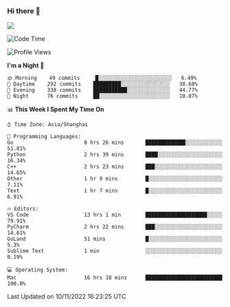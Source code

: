 ### Hi there 👋

<!--
**JJAYCHEN1e/jjaychen1e** is a ✨ _special_ ✨ repository because its `README.md` (this file) appears on your GitHub profile.

Here are some ideas to get you started:

- 🔭 I’m currently working on ...
- 🌱 I’m currently learning ...
- 👯 I’m looking to collaborate on ...
- 🤔 I’m looking for help with ...
- 💬 Ask me about ...
- 📫 How to reach me: ...
- 😄 Pronouns: ...
- ⚡ Fun fact: ...
-->

[![](https://github-readme-stats.vercel.app/api?username=jjaychen1e&show_icons=true)](https://github.com/jjaychen1e/github-readme-stats?count_private=true)

<!--START_SECTION:waka-->
![Code Time](http://img.shields.io/badge/Code%20Time-457%20hrs%2059%20mins-blue)

![Profile Views](http://img.shields.io/badge/Profile%20Views-0-blue)

**I'm a Night 🦉** 

```text
🌞 Morning    49 commits     █░░░░░░░░░░░░░░░░░░░░░░░░   6.49% 
🌆 Daytime    292 commits    █████████░░░░░░░░░░░░░░░░   38.68% 
🌃 Evening    338 commits    ███████████░░░░░░░░░░░░░░   44.77% 
🌙 Night      76 commits     ██░░░░░░░░░░░░░░░░░░░░░░░   10.07%

```


📊 **This Week I Spent My Time On** 

```text
⌚︎ Time Zone: Asia/Shanghai

💬 Programming Languages: 
Go                       8 hrs 26 mins       █████████████░░░░░░░░░░░░   51.81% 
Python                   2 hrs 39 mins       ████░░░░░░░░░░░░░░░░░░░░░   16.34% 
C++                      2 hrs 23 mins       ███░░░░░░░░░░░░░░░░░░░░░░   14.65% 
Other                    1 hr 9 mins         █░░░░░░░░░░░░░░░░░░░░░░░░   7.11% 
Text                     1 hr 7 mins         █░░░░░░░░░░░░░░░░░░░░░░░░   6.91%

🔥 Editors: 
VS Code                  13 hrs 1 min        ████████████████████░░░░░   79.91% 
PyCharm                  2 hrs 22 mins       ███░░░░░░░░░░░░░░░░░░░░░░   14.61% 
GoLand                   51 mins             █░░░░░░░░░░░░░░░░░░░░░░░░   5.3% 
Sublime Text             1 min               ░░░░░░░░░░░░░░░░░░░░░░░░░   0.19%

💻 Operating System: 
Mac                      16 hrs 18 mins      █████████████████████████   100.0%

```


 Last Updated on 10/11/2022 16:23:25 UTC
<!--END_SECTION:waka-->
